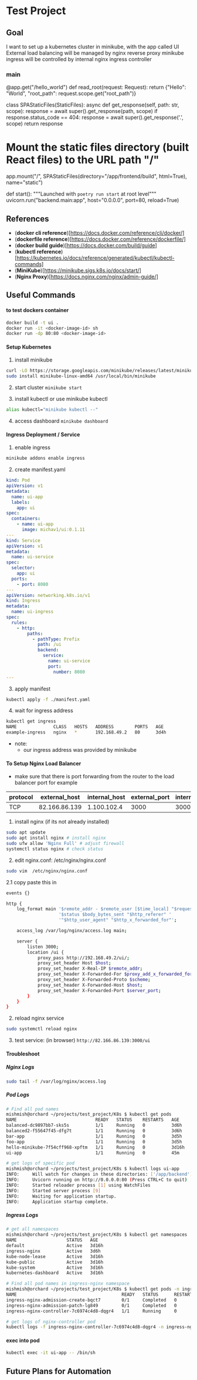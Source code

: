 # Test Project

## Goal
I want to set up a kubernetes cluster in minikube, with the app called UI
External load balancing will be managed by nginx reverse proxy
minikube ingress will be controlled by internal nginx ingress controller


### main
@app.get("/hello_world")
def read_root(request: Request):
    return {"Hello": "World", "root_path": request.scope.get("root_path")}

class SPAStaticFiles(StaticFiles):
    async def get_response(self, path: str, scope):
        response = await super().get_response(path, scope)
        if response.status_code == 404:
            response = await super().get_response('.', scope)
        return response

# Mount the static files directory (built React files) to the URL path "/"
app.mount("/", SPAStaticFiles(directory="/app/frontend/build", html=True), name="static")


def start():
    """Launched with `poetry run start` at root level"""
    uvicorn.run("backend.main:app", host="0.0.0.0", port=80, reload=True)

## References
- (**docker cli reference**)[https://docs.docker.com/reference/cli/docker/]
- (**dockerfile reference**)[https://docs.docker.com/reference/dockerfile/]
- (**docker build guide**)[https://docs.docker.com/build/guide]
- (**kubectl reference**)[https://kubernetes.io/docs/reference/generated/kubectl/kubectl-commands]
- (**MiniKube**)[https://minikube.sigs.k8s.io/docs/start/]
- (**Nginx Proxy**)[https://docs.nginx.com/nginx/admin-guide/]
## Useful Commands

#### to test dockers container
```bash
docker build -t ui .
docker run -it <docker-image-id> sh
docker run -dp 80:80 <docker-image-id>
```

#### Setup Kubernetes
1. install minikube
```bash
curl -LO https://storage.googleapis.com/minikube/releases/latest/minikube-linux-amd64
sudo install minikube-linux-amd64 /usr/local/bin/minikube
```
2. start cluster
`minikube start`

3. install kubectl or use minikube kubectl 
```bash
alias kubectl="minikube kubectl --"
```

4. access dashboard
`minikube dashboard`

#### Ingress Deployment / Service
1. enable ingress
```bash
minikube addons enable ingress
```

2. create manifest.yaml
```yaml
kind: Pod
apiVersion: v1
metadata:
  name: ui-app
  labels:
    app: ui
spec:
  containers:
    - name: ui-app
      image: michav1/ui:0.1.11
---
kind: Service
apiVersion: v1
metadata:
  name: ui-service
spec:
  selector:
    app: ui
  ports:
    - port: 8080
---
apiVersion: networking.k8s.io/v1
kind: Ingress
metadata:
  name: ui-ingress
spec:
  rules:
    - http:
        paths:
          - pathType: Prefix
            path: /ui
            backend:
              service:
                name: ui-service
                port:
                  number: 8080
---
```

3. apply manifest
```bash
kubectl apply -f ./manifest.yaml
```

4. wait for ingress address
```bash
kubectl get ingress
NAME              CLASS   HOSTS   ADDRESS        PORTS   AGE
example-ingress   nginx   *       192.168.49.2   80      3d4h
```
- note:
    - our ingress address was provided by minikube

#### To Setup Nginx Load Balancer

- make sure that there is port forwarding from the router to the load balancer port for example

|protocol|external_host |internal_host|external_port|internal_port|Internal_Interface|
|--------|--------------|-------------|-------------|-------------|------------------|
|    TCP | 82.166.86.139| 1.100.102.4 | 3000        | 3000        | IP_BR_LAN        |

1. install nginx (if its not already installed)
```bash
sudo apt update
sudo apt install nginx # install nginx
sudo ufw allow 'Nginx Full' # adjust firewall
systemctl status nginx # check status
```

2. edit nginx.conf: /etc/nginx/nginx.conf

```bash
sudo vim  /etc/nginx/nginx.conf
```
2.1 copy paste this in

```bash
events {}

http {
    log_format main '$remote_addr - $remote_user [$time_local] "$request" '
                    '$status $body_bytes_sent "$http_referer" '
                    '"$http_user_agent" "$http_x_forwarded_for"';

    access_log /var/log/nginx/access.log main;

    server {
        listen 3000;
        location /ui {
            proxy_pass http://192.168.49.2/ui/;
            proxy_set_header Host $host;
            proxy_set_header X-Real-IP $remote_addr;
            proxy_set_header X-Forwarded-For $proxy_add_x_forwarded_for;
            proxy_set_header X-Forwarded-Proto $scheme;
            proxy_set_header X-Forwarded-Host $host;
            proxy_set_header X-Forwarded-Port $server_port;
        }
    }
}
```

2. reload nginx service
```bash
sudo systemctl reload nginx
```

3. test service: (in browser)
`http://82.166.86.139:3000/ui`


#### Troubleshoot
##### Nginx Logs
```bash
sudo tail -f /var/log/nginx/access.log
```

##### Pod Logs
```bash
# Find all pod names
mishmish@orchard ~/projects/test_project/K8s $ kubectl get pods
NAME                              READY   STATUS    RESTARTS   AGE
balanced-dc9897bb7-sks5s          1/1     Running   0          3d6h
balanced2-f55647f45-dfg7t         1/1     Running   0          3d6h
bar-app                           1/1     Running   0          3d5h
foo-app                           1/1     Running   0          3d5h
hello-minikube-7f54cff968-xpftm   1/1     Running   0          3d16h
ui-app                            1/1     Running   0          45m

# get logs of specific pod
mishmish@orchard ~/projects/test_project/K8s $ kubectl logs ui-app
INFO:     Will watch for changes in these directories: ['/app/backend']
INFO:     Uvicorn running on http://0.0.0.0:80 (Press CTRL+C to quit)
INFO:     Started reloader process [1] using WatchFiles
INFO:     Started server process [9]
INFO:     Waiting for application startup.
INFO:     Application startup complete.
```

##### Ingress Logs
```bash
# get all namespaces
mishmish@orchard ~/projects/test_project/K8s $ kubectl get namespaces
NAME                   STATUS   AGE
default                Active   3d16h
ingress-nginx          Active   3d6h
kube-node-lease        Active   3d16h
kube-public            Active   3d16h
kube-system            Active   3d16h
kubernetes-dashboard   Active   3d16h

# Find all pod names in ingress-nginx namespace
mishmish@orchard ~/projects/test_project/K8s $ kubectl get pods -n ingress-nginx 
NAME                                        READY   STATUS      RESTARTS   AGE
ingress-nginx-admission-create-bqct7        0/1     Completed   0          3d6h
ingress-nginx-admission-patch-lg849         0/1     Completed   0          3d6h
ingress-nginx-controller-7c6974c4d8-dqgr4   1/1     Running     0          3d6h

# get logs of nginx-controller pod
kubectl logs -f ingress-nginx-controller-7c6974c4d8-dqgr4 -n ingress-nginx 
```
#### exec into pod
```bash
kubectl exec -it ui-app -- /bin/sh
```

## Future Plans for Automation